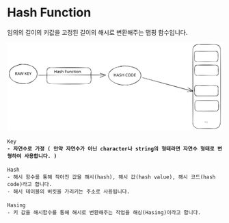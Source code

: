 # Hash Function

임의의 길이의 키값을 고정된 길이의 해시로 변환해주는 맵핑 함수입니다.

<img src="../../../.gitbook/assets/file.excalidraw (6).svg" alt="" class="gitbook-drawing">

<pre><code>Key 
<strong>- 자연수로 가정 ( 만약 자연수가 아닌 character나 string의 형태라면 자연수 형태로 변형하여 사용합니다. )
</strong><strong>
</strong>Hash
- 해시 함수를 통해 작아진 값을 해시(hash), 해시 값(hash value), 해시 코드(hash code)라고 합니다.
- 해시 테이블의 버킷을 가리키는 주소로 사용됩니다.

Hasing
- 키 값을 해시함수를 통해 해시로 변환해주는 작업을 해싱(Hasing)이라고 합니다.
</code></pre>



